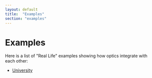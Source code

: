 ```yaml
---
layout: default
title:  "Examples"
section: "examples"
---
```


# Examples

Here is a list of "Real Life" examples showing how optics integrate with each other:

-   [University](tut/university_example.html)
